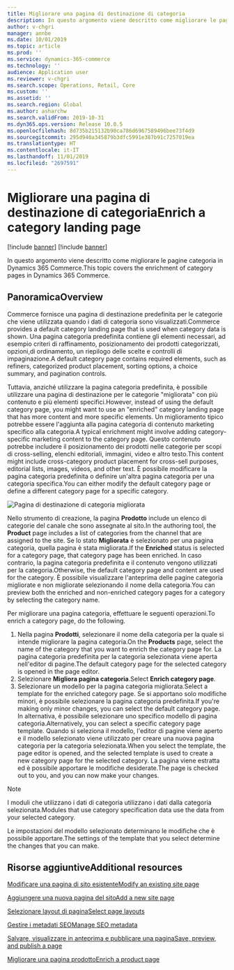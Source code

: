 ```yaml
---
title: Migliorare una pagina di destinazione di categoria
description: In questo argomento viene descritto come migliorare le pagine categoria in Dynamics 365 Commerce.
author: v-chgri
manager: annbe
ms.date: 10/01/2019
ms.topic: article
ms.prod: ''
ms.service: dynamics-365-commerce
ms.technology: ''
audience: Application user
ms.reviewer: v-chgri
ms.search.scope: Operations, Retail, Core
ms.custom: ''
ms.assetid: ''
ms.search.region: Global
ms.author: asharchw
ms.search.validFrom: 2019-10-31
ms.dyn365.ops.version: Release 10.0.5
ms.openlocfilehash: 8d735b215132b90ca786d6967589496bee73f4d9
ms.sourcegitcommit: 295d940a345879b3dfc5991e387b91c7257019ea
ms.translationtype: HT
ms.contentlocale: it-IT
ms.lasthandoff: 11/01/2019
ms.locfileid: "2697591"
---
```

# <a name="enrich-a-category-landing-page"></a><span data-ttu-id="b606a-103">Migliorare una pagina di destinazione di categoria</span><span class="sxs-lookup"><span data-stu-id="b606a-103">Enrich a category landing page</span></span>

[!include [banner](includes/preview-banner.md)]
[!include [banner](includes/banner.md)]

<span data-ttu-id="b606a-104">In questo argomento viene descritto come migliorare le pagine categoria in Dynamics 365 Commerce.</span><span class="sxs-lookup"><span data-stu-id="b606a-104">This topic covers the enrichment of category pages in Dynamics 365 Commerce.</span></span>

## <a name="overview"></a><span data-ttu-id="b606a-105">Panoramica</span><span class="sxs-lookup"><span data-stu-id="b606a-105">Overview</span></span>

<span data-ttu-id="b606a-106">Commerce fornisce una pagina di destinazione predefinita per le categorie che viene utilizzata quando i dati di categoria sono visualizzati.</span><span class="sxs-lookup"><span data-stu-id="b606a-106">Commerce provides a default category landing page that is used when category data is shown.</span></span> <span data-ttu-id="b606a-107">Una pagina categoria predefinita contiene gli elementi necessari, ad esempio criteri di raffinamento, posizionamento dei prodotti categorizzati, opzioni,di ordinamento, un riepilogo delle scelte e controlli di impaginazione.</span><span class="sxs-lookup"><span data-stu-id="b606a-107">A default category page contains required elements, such as refiners, categorized product placement, sorting options, a choice summary, and pagination controls.</span></span> 

<span data-ttu-id="b606a-108">Tuttavia, anziché utilizzare la pagina categoria predefinita, è possibile utilizzare una pagina di destinazione per le categorie "migliorata" con più contenuto e più elementi specifici.</span><span class="sxs-lookup"><span data-stu-id="b606a-108">However, instead of using the default category page, you might want to use an "enriched" category landing page that has more content and more specific elements.</span></span> <span data-ttu-id="b606a-109">Un miglioramento tipico potrebbe essere l'aggiunta alla pagina categoria di contenuto marketing specifico alla categoria.</span><span class="sxs-lookup"><span data-stu-id="b606a-109">A typical enrichment might involve adding category-specific marketing content to the category page.</span></span> <span data-ttu-id="b606a-110">Questo contenuto potrebbe includere il posizionamento dei prodotti nelle categorie per scopi di cross-selling, elenchi editoriali, immagini, video e altro testo.</span><span class="sxs-lookup"><span data-stu-id="b606a-110">This content might include cross-category product placement for cross-sell purposes, editorial lists, images, videos, and other text.</span></span> <span data-ttu-id="b606a-111">È possibile modificare la pagina categoria predefinita o definire un'altra pagina categoria per una categoria specifica.</span><span class="sxs-lookup"><span data-stu-id="b606a-111">You can either modify the default category page or define a different category page for a specific category.</span></span>

![Pagina di destinazione di categoria migliorata](./media/CategoryLandingPages.png)

<span data-ttu-id="b606a-113">Nello strumento di creazione, la pagina **Prodotto** include un elenco di categorie del canale che sono assegnate al sito.</span><span class="sxs-lookup"><span data-stu-id="b606a-113">In the authoring tool, the **Product** page includes a list of categories from the channel that are assigned to the site.</span></span> <span data-ttu-id="b606a-114">Se lo stato **Migliorata** è selezionato per una pagina categoria, quella pagina è stata migliorata.</span><span class="sxs-lookup"><span data-stu-id="b606a-114">If the **Enriched** status is selected for a category page, that category page has been enriched.</span></span> <span data-ttu-id="b606a-115">In caso contrario, la pagina categoria predefinita e il contenuto vengono utilizzati per la categoria.</span><span class="sxs-lookup"><span data-stu-id="b606a-115">Otherwise, the default category page and content are used for the category.</span></span> <span data-ttu-id="b606a-116">È possibile visualizzare l'anteprima delle pagine categoria migliorate e non migliorate selezionando il nome della categoria.</span><span class="sxs-lookup"><span data-stu-id="b606a-116">You can preview both the enriched and non-enriched category pages for a category by selecting the category name.</span></span>

<span data-ttu-id="b606a-117">Per migliorare una pagina categoria, effettuare le seguenti operazioni.</span><span class="sxs-lookup"><span data-stu-id="b606a-117">To enrich a category page, do the following.</span></span>

1. <span data-ttu-id="b606a-118">Nella pagina **Prodotti**, selezionare il nome della categoria per la quale si intende migliorare la pagina categoria.</span><span class="sxs-lookup"><span data-stu-id="b606a-118">On the **Products** page, select the name of the category that you want to enrich the category page for.</span></span> <span data-ttu-id="b606a-119">La pagina categoria predefinita per la categoria selezionata viene aperta nell'editor di pagine.</span><span class="sxs-lookup"><span data-stu-id="b606a-119">The default category page for the selected category is opened in the page editor.</span></span>
2. <span data-ttu-id="b606a-120">Selezionare **Migliora pagina categoria**.</span><span class="sxs-lookup"><span data-stu-id="b606a-120">Select **Enrich category page**.</span></span>
3. <span data-ttu-id="b606a-121">Selezionare un modello per la pagina categoria migliorata.</span><span class="sxs-lookup"><span data-stu-id="b606a-121">Select a template for the enriched category page.</span></span> <span data-ttu-id="b606a-122">Se si apportano solo modifiche minori, è possibile selezionare la pagina categoria predefinita.</span><span class="sxs-lookup"><span data-stu-id="b606a-122">If you're making only minor changes, you can select the default category page.</span></span> <span data-ttu-id="b606a-123">In alternativa, è possibile selezionare uno specifico modello di pagina categoria.</span><span class="sxs-lookup"><span data-stu-id="b606a-123">Alternatively, you can select a specific category page template.</span></span> <span data-ttu-id="b606a-124">Quando si seleziona il modello, l'editor di pagine viene aperto e il modello selezionato viene utilizzato per creare una nuova pagina categoria per la categoria selezionata.</span><span class="sxs-lookup"><span data-stu-id="b606a-124">When you select the template, the page editor is opened, and the selected template is used to create a new category page for the selected category.</span></span> <span data-ttu-id="b606a-125">La pagina viene estratta ed è possibile apportare le modifiche desiderate.</span><span class="sxs-lookup"><span data-stu-id="b606a-125">The page is checked out to you, and you can now make your changes.</span></span>

> [!NOTE]
> <span data-ttu-id="b606a-126">I moduli che utilizzano i dati di categoria utilizzano i dati dalla categoria selezionata.</span><span class="sxs-lookup"><span data-stu-id="b606a-126">Modules that use category specification data use the data from your selected category.</span></span>
>
> <span data-ttu-id="b606a-127">Le impostazioni del modello selezionato determinano le modifiche che è possibile apportare.</span><span class="sxs-lookup"><span data-stu-id="b606a-127">The settings of the template that you select determine the changes that you can make.</span></span>

## <a name="additional-resources"></a><span data-ttu-id="b606a-128">Risorse aggiuntive</span><span class="sxs-lookup"><span data-stu-id="b606a-128">Additional resources</span></span>

[<span data-ttu-id="b606a-129">Modificare una pagina di sito esistente</span><span class="sxs-lookup"><span data-stu-id="b606a-129">Modify an existing site page</span></span>](modify-existing-page.md)

[<span data-ttu-id="b606a-130">Aggiungere una nuova pagina del sito</span><span class="sxs-lookup"><span data-stu-id="b606a-130">Add a new site page</span></span>](add-new-page.md)

[<span data-ttu-id="b606a-131">Selezionare layout di pagina</span><span class="sxs-lookup"><span data-stu-id="b606a-131">Select page layouts</span></span>](select-page-layouts.md)

[<span data-ttu-id="b606a-132">Gestire i metadati SEO</span><span class="sxs-lookup"><span data-stu-id="b606a-132">Manage SEO metadata</span></span>](manage-seo-metadata.md)

[<span data-ttu-id="b606a-133">Salvare, visualizzare in anteprima e pubblicare una pagina</span><span class="sxs-lookup"><span data-stu-id="b606a-133">Save, preview, and publish a page</span></span>](save-preview-publish-page.md)

[<span data-ttu-id="b606a-134">Migliorare una pagina prodotto</span><span class="sxs-lookup"><span data-stu-id="b606a-134">Enrich a product page</span></span>](enrich-product-page.md)
